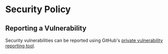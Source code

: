 # Security Policy

## Reporting a Vulnerability

Security vulnerabilities can be reported using GitHub's [private vulnerability reporting tool](https://github.com/finbox-in/goxmldsig/security/advisories/new).

